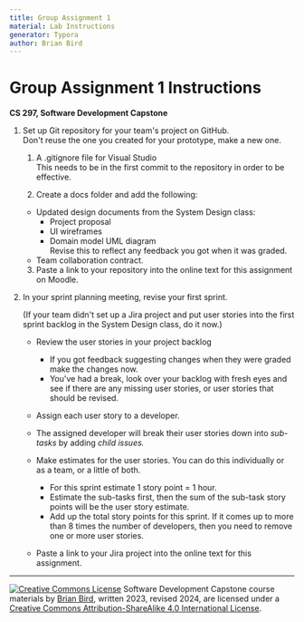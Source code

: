```yaml
---
title: Group Assignment 1
material: Lab Instructions
generator: Typora
author: Brian Bird
---
```


<h1>Group Assignment 1 Instructions</h1>

**CS 297, Software Development Capstone**

1. Set up Git repository for your team's project on GitHub.  
   Don't reuse the one you created for your prototype, make a new one.

   1. A .gitignore file for Visual Studio  
     This needs to be in the first commit to the repository in order to be effective.

   2. Create a docs folder and add the following:
     - Updated design documents from the System Design class:
       - Project proposal
       - UI wireframes
       - Domain model UML diagram  
         Revise this to reflect any feedback you got when it was graded.
     - Team collaboration contract.

   3. Paste a link to your repository into the online text for this assignment on Moodle.

2. In your sprint planning meeting, revise your first sprint.

   (If your team didn't set up a Jira project and put user stories into the first sprint backlog in the System Design class, do it now.)

   - Review the user stories in your project backlog
     - If you got feedback suggesting changes when they were graded make the changes now.
     - You've had a break, look over your backlog with fresh eyes and see if there are any missing user stories, or user stories that should be revised.

   - Assign each user story to a developer.
   - The assigned developer will break their user stories down into *sub-tasks* by adding *child issues.*
   - Make estimates for the user stories. You can do this individually or as a team, or a little of both.
     - For this sprint estimate 1 story point = 1 hour.
     - Estimate the sub-tasks first, then the sum of the sub-task story points will be the user story estimate.
     - Add up the total story points for this sprint. If it comes up to more than 8 times the number of developers, then you need to remove one or more user stories.
   - Paste a link to your Jira project into the online text for this assignment.

   

------

[![Creative Commons License](https://i.creativecommons.org/l/by-sa/4.0/88x31.png)](http://creativecommons.org/licenses/by-sa/4.0/) Software Development Capstone course materials by [Brian Bird](https://profbird.dev), written 2023, revised <time>2024</time>, are licensed under a [Creative Commons Attribution-ShareAlike 4.0 International License](http://creativecommons.org/licenses/by-sa/4.0/). 
